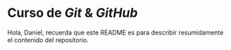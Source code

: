 # Curso de _Git_ & _GitHub_

Hola, Daniel, recuerda que este README es para describir resumidamente el contenido del repositorio.

<!-- Cambios -->

<!-- Para hacer un cambio a un commit, puedes realizarlo mientras no hayas hecho un push al repositorio remoto. Porque si no habría que crear otro commit especificando que hubo conflictos y se resolvieron. Así, al revisar el historial de cambios, se podría entender fácilmente lo que sucedió.

Sólo debemos ejecutar el comando git push cuando estamos seguros de que los cambios que realizamos están correctos y no van a tener conflicto con algún archivo del repositorio. -->